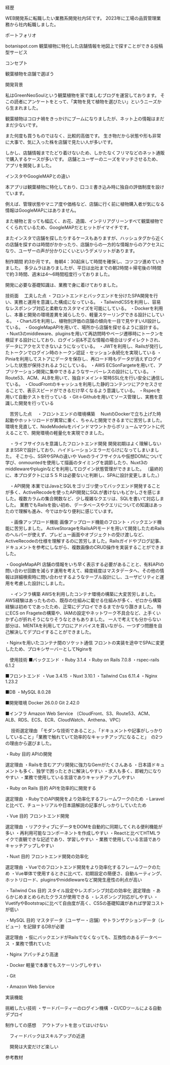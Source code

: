 経歴
 
WEB開発系に転職したい業務系開発社内SEです。
2023年に工場の品質管理業務から社内転職しました。

ポートフォリオ

botanispot.com
観葉植物に特化した店舗情報を地図上で探すことができる投稿型サービス

コンセプト

観葉植物を店舗で選ぼう

開発背景

私はGreenNeoSoulという観葉植物を家で楽しむブログを運営しております。
そこの読者にアンケートをとって、「実物を見て植物を選びたい」というニーズから生まれました。

観葉植物はコロナ禍をきっかけにブームになりましたが、ネット上の情報はまだまだ少ないです。

また何度も買うものではなく、比較的高価です。
生き物だから状態や形も非常に大事で、気に入った株を店舗で見たい人が多いです。

しかし、店舗情報までたどり着けないため、しかたなくフリマなどのネット通販で購入するケースが多いです。
店舗とユーザーのニーズをマッチさせるため、アプリを開発しました。

インスタやGoogleMAPとの違い

本アプリは観葉植物に特化しており、口コミ書き込み時に独自の評価制度を設けています。

例えば、管理状態やマニア度や価格など、店舗に行く前に植物購入者が気になる情報はGoogleMAPにはありません。

また植物と言っても幅広く、お花、造園、インテリアグリーンすべて観葉植物でくくられているため、GoogleMAPだとヒットがイマイチです。

またインスタで店舗を探したりするケースもありますが、ハッシュタグから近くの店舗を探すのは時間がかかったり、店舗からの一方的な情報からのアクセスになり、ユーザーの声が分かりにくいというデメリットがあります。


制作期間
約3か月です。
毎朝4：30起床して時間を確保し、コツコツ進めていきました。
多少ムラはありましたが、平日は出社までの朝2時間＋帰宅後の1時間で約３時間、週末は4〜6時間程度行っておりました。

開発に必要な基礎知識は、業務で身に着けておりました。



技術面
　工夫した点
・フロントエンドとバックエンドを分けたSPA開発を行い、実務と運用を意識した構成になっている。
・TailwindCSSを利用し、容易なレスポンシブ対応と柔軟なカスタマイズを可能にしている。
・Dockerを利用し、本番と開発の環境差異を減らしたり、軽量スケーリングできる設計にしている。
・ChartJSを利用し、植物別評価の店舗の傾向を一目で見やすいUI設計している。
・GoogleMapAPIを用いて、場所から店舗を探せるように設計する。
・Nuxt3のmiddleware、pluginsを用いて再訪問時やページ遷移時にトークンを検証する設計にしており、ログイン前&不正な情報の場合はリダイレクトされ、データにアクセスできないようになっている。
・JWTを利用し、Railsが発行したトークンでログイン時のトークン認証・セッション永続化を実現している
・Piniaを利用してストアにデータを保存し、再ロード時もデータが消えずログインした状態が保持されるようにしている。
・AWS ECSonFargeteを用いて、アプリケーション開発に集中できるようなサーバーレスの設計にしている。
・Route53、ACM、ALBを用いて、独自ドメイン＋常時SSL化を行い安全に通信している。
・CloudFrontのキャッシュを利用した静的コンテンツにアクセスさせることで、表示スピードができるだけ早くなるよう意識している。
・Rspecを用いて自動テストを行っている
・Git＋Githubを用いてソース管理し、実務を意識した開発を行っている

　苦労した点
　・フロントエンドの環境構築
　NuxtのDockerで立ち上げた時起動やホットリロードが異常に重く、ちゃんと開発できるまでに苦労しました。環境を見直して、NodeModeluをバインドマウントからボリュームマウントに代えることで、開発環境の軽量化を実現できました。

　・ライフサイクルを意識したフロントエンド開発
開発初期はよく理解しないままSSRで設計しており、ハイドレーションエラーだらけになってしまいました。
そこから、SSRやSPAの違いや Vueのライフサイクルや仮想DOMについて学び、onmountedを使用して描画のタイミングを調節したり、Nuxt3のmiddlewareやpluginなどを利用してログイン状態管理ができました。
（最終的に、本プロダクトにはＳＳＲは必要ないと判断し、SPAに設計変更しました。）

　・API開発
本業ではJavaとSQLをゴリゴリ使ってバックエンド開発することが多く、ActiveRecodeを使ったAPI開発にSQLが書けないもどかしさを感じました。複数カラムの集合関数など、少し複雑なクエリは、SQLを書いて対応しました。
業務でもRailsを扱い初め、データベースやクエリについての知識はあったので理解も進み、今ではかなり便利に感じています。

　・画像アップロード機能
画像アップロード機能のフロント・バックエンド機能に苦労しました。
ActiveStorageをRailsAPIモードを用いて開発したためRailsのヘルパーが使えず、プレビュー画面やオブジェクトの受け渡しなど、ActiveRecodeの仕様を理解するのに苦労しました。Railsガイドやブログ記事、ドキュメントを参考にしながら、複数画像のCRUD操作を実装することができました。


・GoogleMapAPI
店舗の情報をいち早く表示する必要があることと、有料APIの問い合わせ回数を減らす運用を考えて、緯度経度はマスタデータへ、その他の情報は詳細検索時に問い合わせするようなテーブル設計にし、ユーザビリティと運用を考慮した設計にしました。

　・インフラ構築
AWSを利用したコンテナ環境の構築に大変苦労しました。
AWS経験はあったものの、既存の仕組みに載せる仕組みが多く、ゼロから構築経験は初めてであったため、正常にデプロイできるまでかなり躓きました。
特にECS on Frageteの構築や、IAMの設定やネットワーク不具合など、上手くいかず心が折れそうになりそうなときもありました。
一人で考えても分からない部分は、MENTAを利用してプロにアドバイスを貰いながら、一つずつ問題を自己解決してデプロイすることができました。


・Nginxを用いたコンテナ間のソケット通信
フロントの実装を途中でSPAに変更したため、プロキシサーバーとしてNginxを

　使用技術
■バックエンド
・Ruby 3.1.4
・Ruby on Rails 7.0.8
・rspec-rails 6.1.2

■フロントエンド
・Vue 3.4.15
・Nuxt 3.10.1
・Tailwind Css 6.11.4
・Nginx 1.23.2

■DB
・MySQL 8.0.28

■開発環境
Docker 26.0.0
Git 2.42.0

■インフラ
Amazon Web Service
（CloudFront、S3、Route53、ACM、ALB、RDS、ECS、ECR、CloudWatch、Anthena、VPC）

　
技術選定理由
「モダンな技術であること」、「ドキュメントや記事がしっかりしていること」「業務で触れていて効率的なキャッチアップになること」　の2つの理由から選びました。

・Ruby
目的
APIの開発

選定理由
・Railsを含むアプリ開発に強力なGemがたくさんある
・日本語ドキュメントも多く、独学で困ったときに解決しやすい
・求人も多く、即戦力になりやすい
・業務で使用している言語でありキャッチアップしやすい

・Ruby on Rails 
目的
APIを効率的に開発する

選定理由
・RubyでのAPI開発をより効率化するフレームワークのため
・Laravelと比べて、チュートリアルや日本語解説の記事がしっかりしていたため

・Vue 
目的
フロントエンド開発

選定理由
・リアクティブにデータをDOMを自動的に同期してくれる便利機能が多い
・再利用可能なコンポーネントを作成しやすい
・Reactと比べてHTMLライクで直観できな記述であり、学習しやすい
・業務で使用している言語でありキャッチアップしやすい

・Nuxt 
目的
フロントエンド開発の効率化

選定理由
・Vueでのフロントエンド開発をより効率化するフレームワークのため
・Vue単体で使用するときに比べて、初期設定の簡便さ、自動ルーティング、ホットリロード、pluginsやmiddlewareなど開発生産性の利点が高い

・Tailwind Css 
目的
スタイル設定やレスポンシブ対応の効率化
選定理由
・あらかじめまとめられたクラスが使用できる
・レスポンシブ対応がしやすい
・VuetifyやBootstrapに比べて自由度が高く、CSSの基礎知識があれば学習コストが低い

・MySQL
目的
マスタデータ（ユーザー・店舗）やトランザクションデータ（レビュー）を記録するDBが必要

選定理由
・仮にバックエンドがRailsでなくなっても、互換性のあるデータベース
・業務で慣れていた

・Nginx 
アパッチより高速

・Docker 
軽量で本番でもスケーリングしやすい

・Git 

・Amazon Web Service


実装機能


挑戦したい技術
・サードパーティーのログイン機構
・CI/CDツールによる自動デプロイ


制作しての感想
　アウトプットを怠ってはいけない

　フィードバックはスキルアップの近道

　開発は大変だけど楽しい

参考教材












